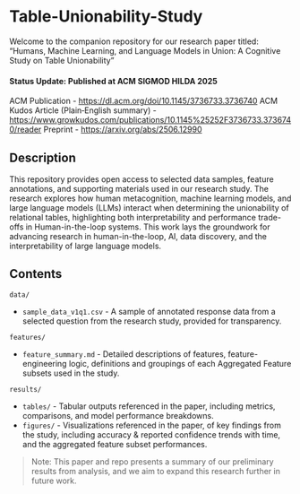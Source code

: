 # Table-Unionability-Study

Welcome to the companion repository for our research paper titled: “Humans, Machine Learning, and Language Models in Union: A Cognitive Study on Table Unionability” 
#### Status Update: Published at ACM SIGMOD HILDA 2025

ACM Publication - https://dl.acm.org/doi/10.1145/3736733.3736740 
ACM Kudos Article (Plain‑English summary) - https://www.growkudos.com/publications/10.1145%25252F3736733.3736740/reader
Preprint - https://arxiv.org/abs/2506.12990

## Description
This repository provides open access to selected data samples, feature annotations, and supporting materials used in our research study. The research explores how human metacognition, machine learning models, and large language models (LLMs) interact when determining the unionability of relational tables, highlighting both interpretability and performance trade-offs in Human-in-the-loop systems. This work lays the groundwork for advancing research in human-in-the-loop, AI, data discovery, and the interpretability of large language models.

## Contents
`data/`   
- `sample_data_v1q1.csv` - A sample of annotated response data from a selected question from the research study, provided for transparency.   

`features/`   
- `feature_summary.md` - Detailed descriptions of features, feature-engineering logic, definitions and groupings of each Aggregated Feature subsets used in the study.    

`results/`  
- `tables/` - Tabular outputs referenced in the paper, including metrics, comparisons, and model performance breakdowns.     
- `figures/` - Visualizations referenced in the paper, of key findings from the study, including accuracy & reported confidence trends with time, and the aggregated feature subset performances.   

> Note:
This paper and repo presents a summary of our preliminary results from analysis, and we aim to expand this research further in future work.
